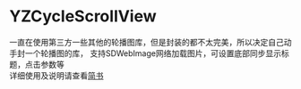 # YZCycleScrollView
一直在使用第三方一些其他的轮播图库，但是封装的都不太完美，所以决定自己动手封一个轮播图的库，
支持SDWebImage网络加载图片，可设置底部同步显示标题，点击参数等<br>
详细使用及说明请查看[简书](http://www.jianshu.com/p/c87a9d4c7b32)
